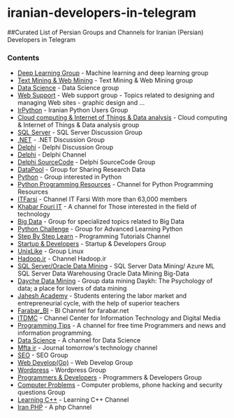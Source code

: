 # iranian-developers-in-telegram
##Curated List of Persian Groups and Channels for Iranian (Persian) Developers in Telegram
### Contents
 - [Deep Learning Group](https://telegram.me/joinchat/Ba_oHz3_zWPo9CzLKoquvw) - Machine learning and deep learning group
 - [Text Mining & Web Mining](https://telegram.me/joinchat/BCuwFj7gB2aeH_76bNz5dQ) - Text Mining & Web Mining group
 - [Data Science](https://telegram.me/joinchat/CVZpEj0EaiNQ47bY-4ko5g) - Data Science group
 - [Web Support](https://telegram.me/joinchat/Amapzzu5N7KU9l8i9biQVw) - Web support group - Topics related to designing and managing Web sites - graphic design and ...
 - [IrPython](https://telegram.me/joinchat/BFAsrj2D5okEHzEZfhuTpw) - Iranian Python Users Group
 - [Cloud computing & Internet of Things & Data analysis](https://telegram.me/joinchat/Dgpq2T9U20xQA_mIryMTgQ) - Cloud computing & Internet of Things & Data analysis group
 - [SQL Server](https://telegram.me/joinchat/BTQQtzy50j-IxIAOKHWwVg) - SQL Server Discussion Group 
 - [.NET](https://telegram.me/joinchat/AjZjNTzwymqmrz9HY2BCzw) - .NET Discussion Group
 - [Delphi](https://telegram.me/joinchat/Bia5cD6E3fj8di6UgAxvSw) - Delphi Discussion Group
 - [Delphi](https://telegram.me/Embarcadero_Delphi) - Delphi Channel 
 - [Delphi SourceCode](https://telegram.me/joinchat/Bvjv_j9Ra3U6gQFk9Ek2Lw) - Delphi SourceCode Group
 - [DataPool](https://telegram.me/joinchat/BEtl7zy6mdKn6qOsgGYMfg) - Group for Sharing Research Data
 - [Python](https://telegram.me/joinchat/BR1mSTwSfWdmkxmyF4Gpig) - Group interested in Python
 - [Python Programming Resources](https://telegram.me/pythony) - Channel for Python Programming Resources
 - [ITFarsi](https://telegram.me/ITFarsi) - Channel IT Farsi With more than 63,000 members
 - [Khabar Fouri IT](https://telegram.me/Khabar_Fouri_IT) - A channel for Those interested in the field of technology
 - [Big Data](https://telegram.me/joinchat/A7SgeDuzptdo9zhyJV7MVA) - Group for specialized topics related to Big Data
 - [Python Challenge](https://telegram.me/pythonchallenge) - Group for Advanced Learning Python
 - [Step By Step Learn](https://telegram.me/stepbysteplearn) - Programming Tutorials Channel
 - [Startup & Developers](https://telegram.me/joinchat/Cp3i8T4nWz-mlpCNbtRXmw) - Startup & Developers Group
 - [UnixLike](https://telegram.me/joinchat/CXY-8UBLZqxDL96KpNx4aA) - Group Linux
 - [Hadoop.ir](https://telegram.me/hadoop) - Channel Hadoop.ir 
 - [SQL Server/Oracle Data Mining](https://telegram.me/SQL_DataMining) - SQL Server Data Mining/ Azure ML SQL Server Data Warehousing Oracle Data Mining Big-Data
 - [Dayche Data Mining](https://telegram.me/Dayche) - Group data mining Daykh: The Psychology of data; a place for lovers of data mining
 - [Jahesh Academy](https://telegram.me/jaheshacademy) - Students entering the labor market and entrepreneurial cycle, with the help of superior teachers
 - [Farabar_BI](https://telegram.me/Farabar_BI) - BI Channel for farabar.net 
 - [ITDMC](https://telegram.me/itdmc) - Channel Center for Information Technology and Digital Media
 - [Programming Tips](https://telegram.me/programming_tips) - A channel for free time Programmers and news and information programming.
 - [Data Science](https://telegram.me/dataanalysis) - A channel for Data Science
 - [Mfta ir](https://telegram.me/mfta_ir) - Journal tomorrow's technology channel
 - [SEO](https://telegram.me/joinchat/BPd01zwYPAkNV3tTsoc8pA) - SEO Group 
 - [Web Develop(Gp)](https://telegram.me/joinchat/BaoJETxRxmPG3mV96OkcBg) - Web Develop Group 
 - [Wordpress](https://telegram.me/joinchat/A5G0xDwGOy5X8cNmGJexrA) - Wordpress Group 
 - [Programmers & Developers](https://telegram.me/joinchat/CtLPQz1zgxeC4Xtw9fU6YA) - Programmers & Developers Group 
 - [Computer Problems](https://telegram.me/joinchat/BMmX7j6aLeL7favbNOMCHQ) - Computer problems, phone hacking and security questions Group 
 - [Learning C++](https://telegram.me/Learncpp) - Learning C++  Channel
 - [Iran PHP](https://telegram.me/irphp) - A php Channel
